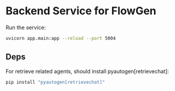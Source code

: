# Backend Service for FlowGen

Run the service:

```bash
uvicorn app.main:app --reload --port 5004
```

## Deps

For retrieve related agents, should install pyautogen[retrievechat]:

```bash
pip install "pyautogen[retrievechat]"
```

